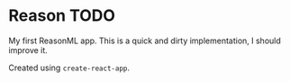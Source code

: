 # Reason TODO

My first ReasonML app. This is a quick and dirty implementation, I should improve it.

Created using `create-react-app`.
